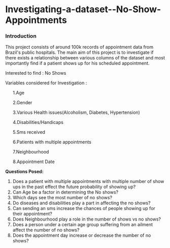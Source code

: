 # Investigating-a-dataset--No-Show-Appointments

<h3>Introduction</h3>
This project consists of around 100k records of appointment data from Brazil's public hospitals. The main aim of this project is to investigate if there exists a relationship between various columns of the dataset and most importantly find if a patient shows up for his scheduled appointment. 

Interested to find : No Shows

Variables considered for Investigation : 
<ul>1.Age </ul>
<ul>2.Gender </ul>
<ul>3.Various Health issues(Alcoholism, Diabetes, Hypertension) </ul>
<ul>4.Disabilities/Handicaps </ul>
<ul>5.Sms received </ul>
<ul>6.Patients with multiple appointments </ul>
<ul>7.Neighbourhood </ul>
<ul>8.Appointment Date </ul>

<b>Questions Posed: </b>
1. Does a patient with multiple appointments with multiple number of show ups in the past effect the future probability of showing up? 
2. Can Age be a factor in determining the No shows? 
3. Which days see the most number of no shows? 
4. Do diseases and disabilities play a part in affecting the no shows? 
5. Can sending an sms increase the chances of people showing up for their appointment? 
6. Does Neighbourhood play a role in the number of shows vs no shows? 
7. Does a person under a certain age group suffering from an ailment affect the number of no shows?
8. Does the appointment day increase or decrease the number of no shows? 
